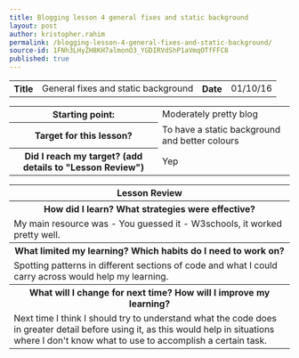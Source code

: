 ```yaml
---
title: Blogging lesson 4 general fixes and static background
layout: post
author: kristopher.rahim
permalink: /blogging-lesson-4-general-fixes-and-static-background/
source-id: 1FNh3LHyZH8KH7almonO3_YGDIRVdShP1aVmqOTfFFC8
published: true
---
```

<table>
  <tr>
    <th>Title</th>
    <td>General fixes and static background</td>
    <th>Date</th>
    <td>01/10/16</td>
  </tr>
</table>


<table>
  <tr>
    <th>Starting point:</th>
    <td>Moderately pretty blog</td>
  </tr>
  <tr>
    <th>Target for this lesson?</th>
    <td>To have a static background and better colours</td>
  </tr>
  <tr>
    <th>Did I reach my target? 
(add details to "Lesson Review")</th>
    <td> Yep</td>
  </tr>
</table>


<table>
  <tr>
    <th>Lesson Review</th>
  </tr>
  <tr>
    <th>How did I learn? What strategies were effective? </th>
  </tr>
  <tr>
    <td>My main resource was - You guessed it - W3schools, it worked pretty well.</td>
  </tr>
  <tr>
    <th>What limited my learning? Which habits do I need to work on? </th>
  </tr>
  <tr>
    <td>Spotting patterns in different sections of code and what I could carry across would help my learning.</td>
  </tr>
  <tr>
    <th>What will I change for next time? How will I improve my learning?</th>
  </tr>
  <tr>
    <td>Next time I think I should try to understand what the code does in greater detail before using it, as this would help in situations where I don't know what to use to accomplish a certain task.</td>
  </tr>
</table>


